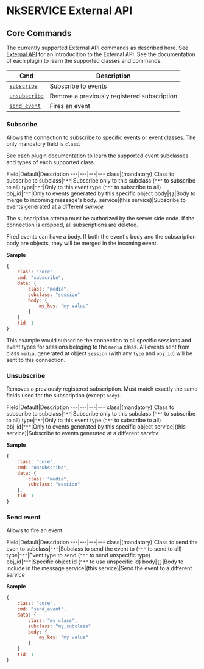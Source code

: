 # NkSERVICE External API

## Core Commands

The currently supported External API commands as described here. See [External API](api_intro.md) for an introducition to the External API. See the documentation of each plugin to learn the supported classes and commands.

Cmd|Description
---|---
[`subscribe`](#subscribe)|Subscribe to events
[`unsubscribe`](#unsubscribe)|Remove a previously registered subscription
[`send_event`](#send-event)|Fires an event


### Subscribe

Allows the connection to subscribe to specific events or event classes. The only mandatory field is `class`. 

See each plugin documentation to learn the supported event subclasses and types of each supported class.

Field|Default|Description
---|---|---|---
class|(mandatory)|Class to subscribe to
subclass|`"*"`|Subscribe only to this subclass (`"*"` to subscribe to all)
type|`"*"`|Only to this event type (`"*"` to subscribe to all)
obj_id|`"*"`|Only to events generated by this specific object
body|`{}`|Body to merge to incoming message's body.
service|(this service)|Subscribe to events generated at a different _service_

The subscription attemp must be authorized by the server side code. If the connection is dropped, all subscriptions are deleted.

Fired events can have a body. If both the event's body and the subscription body are objects, they will be merged in the incoming event.

**Sample**

```js
{
	class: "core",
	cmd: "subscribe",
	data: {
		class: "media",
		subclass: "session"
		body: {
			my_key: "my value"
		}
	}
	tid: 1
}
```

This example would subscribe the connection to all specific sessions and event types for sessions beloging to the `media` class. All events sent from class `media`, generated at object `session` (with any `type` and `obj_id`) will be sent to this connection.



### Unsubscribe

Removes a previously registered subscription. Must match exactly the same fields used for the subscription (except `body`).

Field|Default|Description
---|---|---|---
class|(mandatory)|Class to subscribe to
subclass|`"*"`|Subscribe only to this subclass (`"*"` to subscribe to all)
type|`"*"`|Only to this event type (`"*"` to subscribe to all)
obj_id|`"*"`|Only to events generated by this specific object
service|(this service)|Subscribe to events generated at a different _service_


**Sample**

```js
{
	class: "core",
	cmd: "unsubscribe",
	data: {
		class: "media",
		subclass: "session"
	},
	tid: 1
}
```


### Send event

Allows to fire an event. 

Field|Default|Description
---|---|---|---
class|(mandatory)|Class to send the even to
subclass|`"*"`|Subclass to send the event to (`"*"` to send to all)
type|`"*"`|Event type to send (`"*"` to send unspecific type)
obj_id|`"*"`|Specific object id (`"*"` to use unspecific id)
body|`{}`|Body to include in the message
service|(this service)|Send the event to a different _service_

**Sample**

```js
{
	class: "core",
	cmd: "send_event",
	data: {
		class: "my_class",
		subclass: "my_subclass"
		body: {
			my_key: "my value"
		}
	}
	tid: 1
}
```






